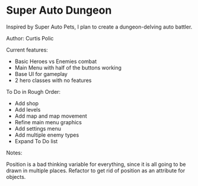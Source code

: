 # Super Auto Dungeon
Inspired by Super Auto Pets, I plan to create a dungeon-delving auto battler.

Author: Curtis Polic

Current features:
- Basic Heroes vs Enemies combat
- Main Menu with half of the buttons working
- Base UI for gameplay
- 2 hero classes with no features

To Do in Rough Order:
- Add shop
- Add levels
- Add map and map movement
- Refine main menu graphics
- Add settings menu
- Add multiple enemy types
- Expand To Do list

Notes:

Position is a bad thinking variable for everything, since it is all going to be drawn in multiple places. Refactor to get rid of 
position as an attribute for objects.